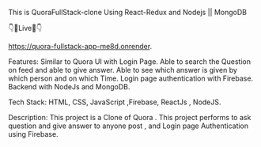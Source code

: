 This is QuoraFullStack-clone Using React-Redux and Nodejs || MongoDB 

👇🔴Live🔴👇

https://quora-fullstack-app-me8d.onrender.

Features:
Similar to Quora UI with Login Page.
Able to search the Question on feed and able to give answer.
Able to see which answer is given by which person and on which Time.
Login page authentication with Firebase.
Backend with NodeJs and MongoDB.

Tech Stack:   HTML, CSS, JavaScript ,Firebase,  ReactJs , NodeJS.

Description:  This project is a Clone of Quora . This project performs to ask question and give answer to anyone post , and Login page Authentication using Firebase.
